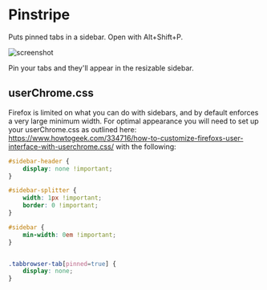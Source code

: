 # Pinstripe

Puts pinned tabs in a sidebar. Open with Alt+Shift+P. 

![screenshot](https://addons.cdn.mozilla.net/user-media/previews/thumbs/257/257143.jpg)

Pin your tabs and they'll appear in the resizable sidebar. 



## userChrome.css

Firefox is limited on what you can do with sidebars, and by default enforces a very large minimum width. For optimal appearance you will need to set up your userChrome.css as outlined here: https://www.howtogeek.com/334716/how-to-customize-firefoxs-user-interface-with-userchrome.css/ with the following:

```css
#sidebar-header {
    display: none !important;
}

#sidebar-splitter {
    width: 1px !important;
    border: 0 !important;
}

#sidebar {
    min-width: 0em !important;
}


.tabbrowser-tab[pinned=true] {
    display: none;
}
```
